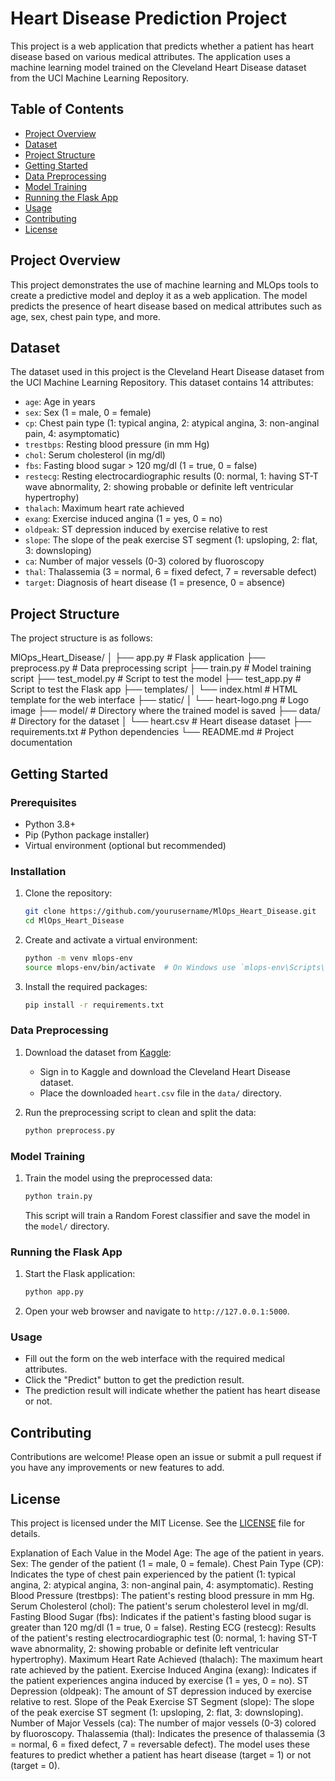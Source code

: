 # Heart Disease Prediction Project

This project is a web application that predicts whether a patient has heart disease based on various medical attributes. The application uses a machine learning model trained on the Cleveland Heart Disease dataset from the UCI Machine Learning Repository.

## Table of Contents
- [Project Overview](#project-overview)
- [Dataset](#dataset)
- [Project Structure](#project-structure)
- [Getting Started](#getting-started)
- [Data Preprocessing](#data-preprocessing)
- [Model Training](#model-training)
- [Running the Flask App](#running-the-flask-app)
- [Usage](#usage)
- [Contributing](#contributing)
- [License](#license)

## Project Overview
This project demonstrates the use of machine learning and MLOps tools to create a predictive model and deploy it as a web application. The model predicts the presence of heart disease based on medical attributes such as age, sex, chest pain type, and more.

## Dataset
The dataset used in this project is the Cleveland Heart Disease dataset from the UCI Machine Learning Repository. This dataset contains 14 attributes:

- `age`: Age in years
- `sex`: Sex (1 = male, 0 = female)
- `cp`: Chest pain type (1: typical angina, 2: atypical angina, 3: non-anginal pain, 4: asymptomatic)
- `trestbps`: Resting blood pressure (in mm Hg)
- `chol`: Serum cholesterol (in mg/dl)
- `fbs`: Fasting blood sugar > 120 mg/dl (1 = true, 0 = false)
- `restecg`: Resting electrocardiographic results (0: normal, 1: having ST-T wave abnormality, 2: showing probable or definite left ventricular hypertrophy)
- `thalach`: Maximum heart rate achieved
- `exang`: Exercise induced angina (1 = yes, 0 = no)
- `oldpeak`: ST depression induced by exercise relative to rest
- `slope`: The slope of the peak exercise ST segment (1: upsloping, 2: flat, 3: downsloping)
- `ca`: Number of major vessels (0-3) colored by fluoroscopy
- `thal`: Thalassemia (3 = normal, 6 = fixed defect, 7 = reversable defect)
- `target`: Diagnosis of heart disease (1 = presence, 0 = absence)

## Project Structure
The project structure is as follows:

MlOps_Heart_Disease/
│
├── app.py # Flask application
├── preprocess.py # Data preprocessing script
├── train.py # Model training script
├── test_model.py # Script to test the model
├── test_app.py # Script to test the Flask app
├── templates/
│ └── index.html # HTML template for the web interface
├── static/
│ └── heart-logo.png # Logo image
├── model/ # Directory where the trained model is saved
├── data/ # Directory for the dataset
│ └── heart.csv # Heart disease dataset
├── requirements.txt # Python dependencies
└── README.md # Project documentation



## Getting Started

### Prerequisites
- Python 3.8+
- Pip (Python package installer)
- Virtual environment (optional but recommended)

### Installation
1. Clone the repository:
    ```bash
    git clone https://github.com/yourusername/MlOps_Heart_Disease.git
    cd MlOps_Heart_Disease
    ```

2. Create and activate a virtual environment:
    ```bash
    python -m venv mlops-env
    source mlops-env/bin/activate  # On Windows use `mlops-env\Scripts\activate`
    ```

3. Install the required packages:
    ```bash
    pip install -r requirements.txt
    ```

### Data Preprocessing
1. Download the dataset from [Kaggle](https://www.kaggle.com/):
    - Sign in to Kaggle and download the Cleveland Heart Disease dataset.
    - Place the downloaded `heart.csv` file in the `data/` directory.

2. Run the preprocessing script to clean and split the data:
    ```bash
    python preprocess.py
    ```

### Model Training
1. Train the model using the preprocessed data:
    ```bash
    python train.py
    ```

    This script will train a Random Forest classifier and save the model in the `model/` directory.

### Running the Flask App
1. Start the Flask application:
    ```bash
    python app.py
    ```

2. Open your web browser and navigate to `http://127.0.0.1:5000`.

### Usage
- Fill out the form on the web interface with the required medical attributes.
- Click the "Predict" button to get the prediction result.
- The prediction result will indicate whether the patient has heart disease or not.

## Contributing
Contributions are welcome! Please open an issue or submit a pull request if you have any improvements or new features to add.

## License
This project is licensed under the MIT License. See the [LICENSE](LICENSE) file for details.


Explanation of Each Value in the Model
Age: The age of the patient in years.
Sex: The gender of the patient (1 = male, 0 = female).
Chest Pain Type (CP): Indicates the type of chest pain experienced by the patient (1: typical angina, 2: atypical angina, 3: non-anginal pain, 4: asymptomatic).
Resting Blood Pressure (trestbps): The patient's resting blood pressure in mm Hg.
Serum Cholesterol (chol): The patient's serum cholesterol level in mg/dl.
Fasting Blood Sugar (fbs): Indicates if the patient's fasting blood sugar is greater than 120 mg/dl (1 = true, 0 = false).
Resting ECG (restecg): Results of the patient's resting electrocardiographic test (0: normal, 1: having ST-T wave abnormality, 2: showing probable or definite left ventricular hypertrophy).
Maximum Heart Rate Achieved (thalach): The maximum heart rate achieved by the patient.
Exercise Induced Angina (exang): Indicates if the patient experiences angina induced by exercise (1 = yes, 0 = no).
ST Depression (oldpeak): The amount of ST depression induced by exercise relative to rest.
Slope of the Peak Exercise ST Segment (slope): The slope of the peak exercise ST segment (1: upsloping, 2: flat, 3: downsloping).
Number of Major Vessels (ca): The number of major vessels (0-3) colored by fluoroscopy.
Thalassemia (thal): Indicates the presence of thalassemia (3 = normal, 6 = fixed defect, 7 = reversable defect).
The model uses these features to predict whether a patient has heart disease (target = 1) or not (target = 0).